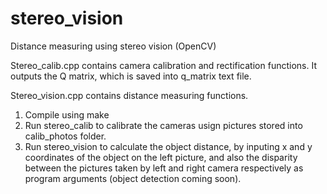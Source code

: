 # stereo_vision
Distance measuring using stereo vision (OpenCV)

Stereo_calib.cpp contains camera calibration and rectification functions. It outputs the Q matrix, which is saved into q_matrix text file.

Stereo_vision.cpp contains distance measuring functions.

1. Compile using make
2. Run stereo_calib to calibrate the cameras usign pictures stored into calib_photos folder.
3. Run stereo_vision to calculate the object distance, by inputing x and y coordinates of the object on the left picture, and also the disparity between the pictures taken by left and right camera respectively as program arguments (object detection coming soon).
